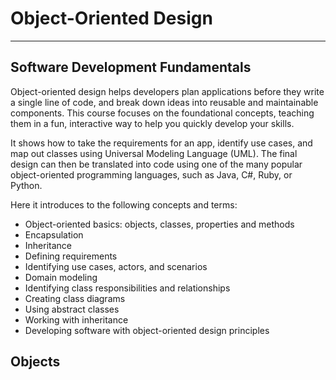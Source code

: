 # Object-Oriented Design

-----
## Software Development Fundamentals
Object-oriented design helps developers plan applications before they write a single line of code,
and break down ideas into reusable and maintainable components. This course focuses on the
foundational concepts, teaching them in a fun, interactive way to help you quickly develop your skills.

It shows how to take the requirements for an app, identify use cases, and map out classes using
Universal Modeling Language (UML). The final design can then be translated into code using one of
the many popular object-oriented programming languages, such as Java, C#, Ruby, or Python.

Here it introduces to the following concepts and terms:

* Object-oriented basics: objects, classes, properties and methods
* Encapsulation
* Inheritance
* Defining requirements
* Identifying use cases, actors, and scenarios
* Domain modeling
* Identifying class responsibilities and relationships
* Creating class diagrams
* Using abstract classes
* Working with inheritance
* Developing software with object-oriented design principles

## Objects
